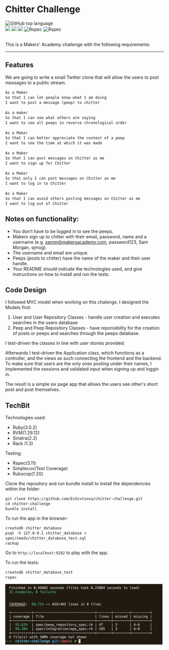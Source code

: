 Chitter Challenge
=================

<div align="left">
  <img alt="GitHub top language" src="https://img.shields.io/github/languages/top/EvSivtsova/chitter-challenge">
</div>
<div>
  <img src="https://img.shields.io/badge/postgres-%23316192.svg?style=for-the-badge&logo=postgresql&logoColor=white"/> 
  <img src="https://img.shields.io/badge/html5-%23E34F26.svg?style=for-the-badge&logo=html5&logoColor=white"/>
  <img src="https://img.shields.io/badge/css3-%231572B6.svg?style=for-the-badge&logo=css3&logoColor=white"/>
  <img src="https://img.shields.io/badge/RSpec-blue?style=for-the-badge&logo=Rspec&logoColor=white" alt="Rspec"/>
  <img src="https://img.shields.io/badge/Test_coverage:_99.27-blue?style=for-the-badge&logo=Rspec&logoColor=white" alt="Rspec"/> 
</div><br>

This is a Makers' Academy challenge with the following requirements:

------------

## Features

We are going to write a small Twitter clone that will allow the users to post messages to a public stream.

```
As a Maker
So that I can let people know what I am doing  
I want to post a message (peep) to chitter

As a maker
So that I can see what others are saying  
I want to see all peeps in reverse chronological order

As a Maker
So that I can better appreciate the context of a peep
I want to see the time at which it was made

As a Maker
So that I can post messages on Chitter as me
I want to sign up for Chitter

As a Maker
So that only I can post messages on Chitter as me
I want to log in to Chitter

As a Maker
So that I can avoid others posting messages on Chitter as me
I want to log out of Chitter

```

Notes on functionality:
------

* You don't have to be logged in to see the peeps.
* Makers sign up to chitter with their email, password, name and a username (e.g. samm@makersacademy.com, password123, Sam Morgan, sjmog).
* The username and email are unique.
* Peeps (posts to chitter) have the name of the maker and their user handle.
* Your README should indicate the technologies used, and give instructions on how to install and run the tests.

## Code Design

I followed MVC model when working on this chalenge. I designed the Models first:

1. User and User Repository Classes - handle user creation and executes searches in the users database
2. Peep and Peep Repository Classes - have reponsibility for the creation of posts or peeps and searches through the peeps database. 

I test-driven the classes in line with user stories provided. 

Afterwards I test-driven the Application class, which functions as a controller, and the views as such connecting the frontend and the backend. To make sure that users are the only ones posting under their names, I implemented the sessions and validated input when signing up and loggin in.

The result is a simple six page app that allows the users see other's short post and post themselves.

## TechBit

Technologies used:

* Ruby(3.0.2)
* RVM(1.29.12)
* Sinatra(2.2)
* Rack (1.3)

Testing:
* Rspec(3.11)
* Simplecov(Test Coverage)
* Rubocop(1.20)

Clone the repository and run bundle install to install the dependencies within the folder:

```
git clone https://github.com/EvSivtsova/chitter-challenge.git
cd chitter-challenge
bundle install
```

To run the app in the browser:

```
createdb chitter_database
psql -h 127.0.0.1 chitter_database < spec/seeds/chitter_database_test.sql
rackup
```

Go to `http://localhost:9292` to play with the app.

To run the tests:

```
createdb chitter_database_test
rspec
```
<img src="https://github.com/EvSivtsova/chitter-challenge/blob/main/outputs/chitter-challenge-test-coverage.png" width=500px/>




